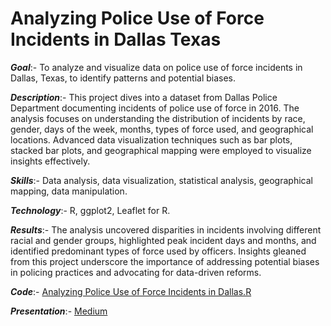 # Analyzing Police Use of Force Incidents in Dallas Texas

_**Goal**_:- To analyze and visualize data on police use of force incidents in Dallas, Texas, to identify patterns and potential biases.

_**Description**_:- This project dives into a dataset from Dallas Police Department documenting incidents of police use of force in 2016. The analysis focuses on understanding the distribution of incidents by race, gender, days of the week, months, types of force used, and geographical locations. Advanced data visualization techniques such as bar plots, stacked bar plots, and geographical mapping were employed to visualize insights effectively.

_**Skills**_:- Data analysis, data visualization, statistical analysis, geographical mapping, data manipulation.

_**Technology**_:- R, ggplot2, Leaflet for R.

_**Results**_:- The analysis uncovered disparities in incidents involving different racial and gender groups, highlighted peak incident days and months, and identified predominant types of force used by officers. Insights gleaned from this project underscore the importance of addressing potential biases in policing practices and advocating for data-driven reforms.

_**Code**_:- [Analyzing Police Use of Force Incidents in Dallas.R](https://github.com/Sulaiman-Dauda/portfolio-projects/blob/main/Project%201%20-%20Analyzing%20Police%20Use%20of%20Force%20Incidents%20in%20Dallas%2C%20Texas%20(2016).Rmd)

_**Presentation**_:- [Medium](https://medium.com/@abiodauda/analyzing-police-use-of-force-incidents-in-dallas-texas-9765ff5a1f56)
